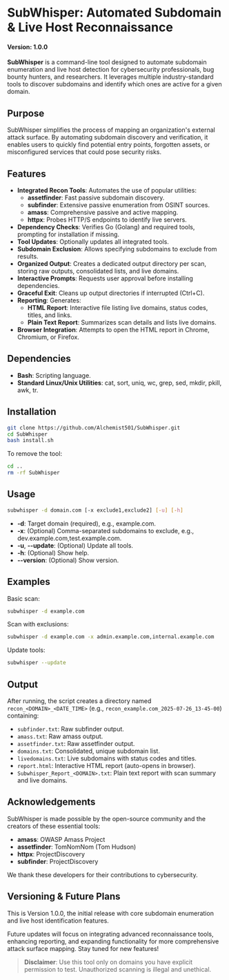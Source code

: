 # SubWhisper: Automated Subdomain & Live Host Reconnaissance

#### Version: 1.0.0

**SubWhisper** is a command-line tool designed to automate subdomain enumeration and live host detection for cybersecurity professionals, bug bounty hunters, and researchers. It leverages multiple industry-standard tools to discover subdomains and identify which ones are active for a given domain.

## Purpose

SubWhisper simplifies the process of mapping an organization's external attack surface. By automating subdomain discovery and verification, it enables users to quickly find potential entry points, forgotten assets, or misconfigured services that could pose security risks.

## Features

- **Integrated Recon Tools**: Automates the use of popular utilities:
  - **assetfinder**: Fast passive subdomain discovery.
  - **subfinder**: Extensive passive enumeration from OSINT sources.
  - **amass**: Comprehensive passive and active mapping.
  - **httpx**: Probes HTTP/S endpoints to identify live servers.
- **Dependency Checks**: Verifies Go (Golang) and required tools, prompting for installation if missing.
- **Tool Updates**: Optionally updates all integrated tools.
- **Subdomain Exclusion**: Allows specifying subdomains to exclude from results.
- **Organized Output**: Creates a dedicated output directory per scan, storing raw outputs, consolidated lists, and live domains.
- **Interactive Prompts**: Requests user approval before installing dependencies.
- **Graceful Exit**: Cleans up output directories if interrupted (Ctrl+C).
- **Reporting**: Generates:
  - **HTML Report**: Interactive file listing live domains, status codes, titles, and links.
  - **Plain Text Report**: Summarizes scan details and lists live domains.
- **Browser Integration**: Attempts to open the HTML report in Chrome, Chromium, or Firefox.

## Dependencies

- **Bash**: Scripting language.
- **Standard Linux/Unix Utilities**: cat, sort, uniq, wc, grep, sed, mkdir, pkill, awk, tr.

## Installation

```bash
git clone https://github.com/Alchemist501/SubWhisper.git
cd SubWhisper
bash install.sh
```

To remove the tool:

```bash
cd ..
rm -rf SubWhisper
```

## Usage

```bash
subwhisper -d domain.com [-x exclude1,exclude2] [-u] [-h]
```

- **-d**: Target domain (required), e.g., example.com.
- **-x**: (Optional) Comma-separated subdomains to exclude, e.g., dev.example.com,test.example.com.
- **-u**, **--update**: (Optional) Update all tools.
- **-h**: (Optional) Show help.
- **--version**: (Optional) Show version.

## Examples

Basic scan:

```bash
subwhisper -d example.com
```

Scan with exclusions:

```bash
subwhisper -d example.com -x admin.example.com,internal.example.com
```

Update tools:

```bash
subwhisper --update
```

## Output

After running, the script creates a directory named `recon_<DOMAIN>_<DATE_TIME>` (e.g., `recon_example.com_2025-07-26_13-45-00`) containing:

- `subfinder.txt`: Raw subfinder output.
- `amass.txt`: Raw amass output.
- `assetfinder.txt`: Raw assetfinder output.
- `domains.txt`: Consolidated, unique subdomain list.
- `livedomains.txt`: Live subdomains with status codes and titles.
- `report.html`: Interactive HTML report (auto-opens in browser).
- `Subwhisper_Report_<DOMAIN>.txt`: Plain text report with scan summary and live domains.

## Acknowledgements

SubWhisper is made possible by the open-source community and the creators of these essential tools:

- **amass**: OWASP Amass Project
- **assetfinder**: TomNomNom (Tom Hudson)
- **httpx**: ProjectDiscovery
- **subfinder**: ProjectDiscovery

We thank these developers for their contributions to cybersecurity.

## Versioning & Future Plans

This is Version 1.0.0, the initial release with core subdomain enumeration and live host identification features.

Future updates will focus on integrating advanced reconnaissance tools, enhancing reporting, and expanding functionality for more comprehensive attack surface mapping. Stay tuned for new features!

> **Disclaimer**: Use this tool only on domains you have explicit permission to test. Unauthorized scanning is illegal and unethical.
